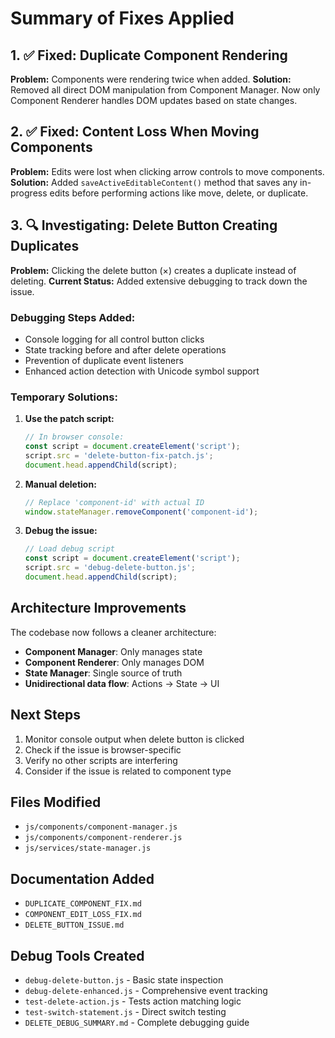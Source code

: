 # Summary of Fixes Applied

## 1. ✅ Fixed: Duplicate Component Rendering
**Problem:** Components were rendering twice when added.
**Solution:** Removed all direct DOM manipulation from Component Manager. Now only Component Renderer handles DOM updates based on state changes.

## 2. ✅ Fixed: Content Loss When Moving Components
**Problem:** Edits were lost when clicking arrow controls to move components.
**Solution:** Added `saveActiveEditableContent()` method that saves any in-progress edits before performing actions like move, delete, or duplicate.

## 3. 🔍 Investigating: Delete Button Creating Duplicates
**Problem:** Clicking the delete button (×) creates a duplicate instead of deleting.
**Current Status:** Added extensive debugging to track down the issue.

### Debugging Steps Added:
- Console logging for all control button clicks
- State tracking before and after delete operations
- Prevention of duplicate event listeners
- Enhanced action detection with Unicode symbol support

### Temporary Solutions:

1. **Use the patch script:**
   ```javascript
   // In browser console:
   const script = document.createElement('script');
   script.src = 'delete-button-fix-patch.js';
   document.head.appendChild(script);
   ```

2. **Manual deletion:**
   ```javascript
   // Replace 'component-id' with actual ID
   window.stateManager.removeComponent('component-id');
   ```

3. **Debug the issue:**
   ```javascript
   // Load debug script
   const script = document.createElement('script');
   script.src = 'debug-delete-button.js';
   document.head.appendChild(script);
   ```

## Architecture Improvements

The codebase now follows a cleaner architecture:
- **Component Manager**: Only manages state
- **Component Renderer**: Only manages DOM
- **State Manager**: Single source of truth
- **Unidirectional data flow**: Actions → State → UI

## Next Steps

1. Monitor console output when delete button is clicked
2. Check if the issue is browser-specific
3. Verify no other scripts are interfering
4. Consider if the issue is related to component type

## Files Modified

- `js/components/component-manager.js`
- `js/components/component-renderer.js`
- `js/services/state-manager.js`

## Documentation Added

- `DUPLICATE_COMPONENT_FIX.md`
- `COMPONENT_EDIT_LOSS_FIX.md`
- `DELETE_BUTTON_ISSUE.md`

## Debug Tools Created

- `debug-delete-button.js` - Basic state inspection
- `debug-delete-enhanced.js` - Comprehensive event tracking  
- `test-delete-action.js` - Tests action matching logic
- `test-switch-statement.js` - Direct switch testing
- `DELETE_DEBUG_SUMMARY.md` - Complete debugging guide
